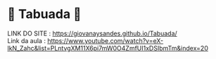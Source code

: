 # 🧮 Tabuada 🧮
LINK DO SITE : https://giovanaysandes.github.io/Tabuada/ </br>
Link da aula : https://www.youtube.com/watch?v=eX-lkN_Zahc&list=PLntvgXM11X6pi7mW0O4ZmfUI1xDSIbmTm&index=20
